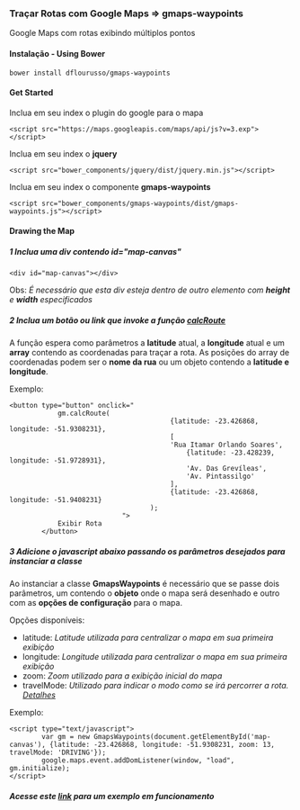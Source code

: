 ### Traçar Rotas com Google Maps => gmaps-waypoints


Google Maps com rotas exibindo múltiplos pontos


#### Instalação - Using Bower
    bower install dflourusso/gmaps-waypoints


#### Get Started

Inclua em seu index o plugin do google para o mapa

	<script src="https://maps.googleapis.com/maps/api/js?v=3.exp"></script>

Inclua em seu index o **jquery**

	<script src="bower_components/jquery/dist/jquery.min.js"></script>
	
Inclua em seu index o componente **gmaps-waypoints**

	<script src="bower_components/gmaps-waypoints/dist/gmaps-waypoints.js"></script>
	
#### Drawing the Map

##### 1 Inclua uma div contendo id="map-canvas"

	<div id="map-canvas"></div>
	
Obs: *É necessário que esta div esteja dentro de outro elemento com **height** e **width** especificados*

##### 2 Inclua um botão ou link que invoke a função <u>calcRoute</u>
A função espera como parâmetros a **latitude** atual, a **longitude** atual e um **array** contendo as coordenadas para traçar a rota. As posições do array de coordenadas podem ser o **nome da rua** ou um objeto contendo a **latitude e longitude**.

Exemplo:

	<button type="button" onclick="
				gm.calcRoute(
                							{latitude: -23.426868, longitude: -51.9308231},
                							[
						                   	'Rua Itamar Orlando Soares',
                    							{latitude: -23.428239, longitude: -51.9728931},
                    							'Av. Das Grevíleas',
                    							'Av. Pintassilgo'
                							],
                							{latitude: -23.426868, longitude: -51.9408231}
            						   );
            					">
                Exibir Rota
            </button>
     
##### 3 Adicione o javascript abaixo passando os parâmetros desejados para instanciar a classe

Ao instanciar a classe **GmapsWaypoints** é necessário que se passe dois parâmetros, um contendo o **objeto** onde o mapa será desenhado e outro com as **opções de configuração** para o mapa.

Opções disponíveis:

* latitude: *Latitude utilizada para centralizar o mapa em sua primeira exibição*
* longitude: *Longitude utilizada para centralizar o mapa em sua primeira exibição*
* zoom: *Zoom utilizado para a exibição inicial do mapa*
* travelMode: *Utilizado para indicar o modo como se irá percorrer a rota. [Detalhes](https://developers.google.com/maps/documentation/javascript/directions?hl=pt-br#TravelModes)*

Exemplo:
	
	<script type="text/javascript">
    		var gm = new GmapsWaypoints(document.getElementById('map-canvas'), {latitude: -23.426868, longitude: -51.9308231, zoom: 13, travelMode: 'DRIVING'});
    		google.maps.event.addDomListener(window, "load", gm.initialize);
	</script>

##### Acesse este [link](http://jsbin.com/kijoju/2/edit) para um exemplo em funcionamento